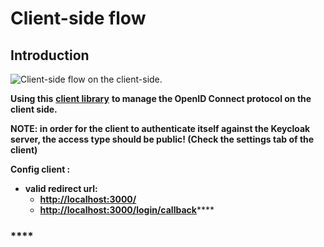 # Client-side flow

## **Introduction**

![Client-side flow on the client-side.](https://lh3.googleusercontent.com/iuRWDj5yR6O_-GCHG4eJ0qXQxKcCjO3bpkZjSkcMZcEXCjb5Rmd_cbaj3Ig8zZeXwNUqEqF7IdwMP4jiYq1LwmleHUHOBwBXhVaYDd3MyMw0ZRNadNTr7LJmzr81N3Mxmme7n73W)

**Using this** [**client library**](https://github.com/IdentityModel/oidc-client-js) **to manage the OpenID Connect protocol on the client side.**   


**NOTE: in order for the client to authenticate itself against the Keycloak server, the access type should be public! \(Check the settings tab of the client\)**  


**Config client :** 

* **valid redirect url:**
  * [**http://localhost:3000/**](http://localhost:3000/)
  * [**http://localhost:3000/login/callback**](http://localhost:3000/login/callback)\*\*\*\*

### \*\*\*\*

